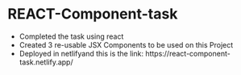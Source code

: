 <h1>REACT-Component-task</h1>
<ul>
  <li>Completed the task using react</li>
  <li>Created 3 re-usable JSX Components to be used on this Project</li>
  <li>Deployed in netlifyand this is the link: https://react-component-task.netlify.app/</li>
</ul>
